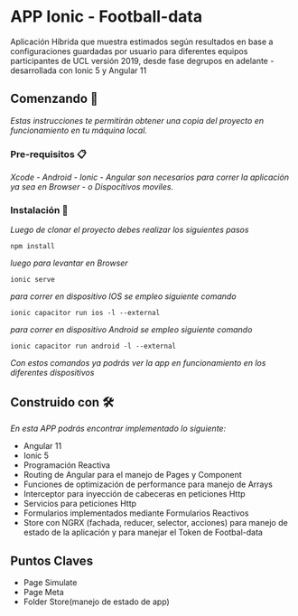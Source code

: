 # APP Ionic - Football-data

Aplicación Híbrida que muestra estimados según resultados en base a configuraciones guardadas por usuario para diferentes equipos participantes de UCL versión 2019, desde fase degrupos en adelante - desarrollada con Ionic 5 y Angular 11

## Comenzando 🚀

_Estas instrucciones te permitirán obtener una copia del proyecto en funcionamiento en tu máquina local._


### Pre-requisitos 📋

_Xcode - Android - Ionic - Angular son necesarios para correr la aplicación ya sea en Browser - o Dispocitivos moviles._


### Instalación 🔧


_Luego de clonar el proyecto debes realizar los siguientes pasos_

```
npm install
```

_luego para levantar en Browser_

```
ionic serve
```

_para correr en dispositivo IOS se empleo siguiente comando_

```
ionic capacitor run ios -l --external
```

_para correr en dispositivo Android se empleo siguiente comando_

```
ionic capacitor run android -l --external
```

_Con estos comandos ya podrás ver la app en funcionamiento en los diferentes dispositivos_

## Construido con 🛠️

_En esta APP podrás encontrar implementado lo siguiente:_

* Angular 11
* Ionic 5
* Programación Reactiva
* Routing de Angular para el manejo de Pages y Component
* Funciones de optimización de performance para manejo de Arrays
* Interceptor para inyección de cabeceras en peticiones Http
* Servicios para peticiones Http
* Formularios implementados mediante Formularios Reactivos
* Store con NGRX (fachada, reducer, selector, acciones) para manejo de estado de la aplicación y para manejar el Token de Footbal-data


## Puntos Claves
* Page Simulate
* Page Meta
* Folder Store(manejo de estado de app)







